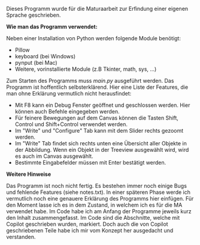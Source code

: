 Dieses Programm wurde für die Maturaarbeit zur Erfindung einer eigenen Sprache geschrieben.

**Wie man das Programm verwendet:**

Neben einer Installation von Python werden folgende Module benötigt:
- Pillow
- keyboard (bei Windows)
- pynput (bei Mac)
- Weitere, vorinstallierte Module (z.B Tkinter, math, sys, ...)

Zum Starten des Programms muss _main.py_ ausgeführt werden.
Das Programm ist hoffentlich selbsterklärend. Hier eine Liste der Features, die man ohne Erklärung vermutlich nicht herausfindet:
- Mit F8 kann ein Debug Fenster geöffnet und geschlossen werden. Hier können auch Befehle eingegeben werden.
- Für feinere Bewegungen auf dem Canvas können die Tasten Shift, Control und Shift+Control verwendet werden.
- Im "Write" und "Configure" Tab kann mit dem Slider rechts gezoomt werden.
- Im "Write" Tab findet sich rechts unten eine Übersicht aller Objekte in der Abbildung. Wenn ein Objekt in der Treeview ausgewählt wird, wird es auch im Canvas ausgewählt.
- Bestimmte Eingabefelder müssen mit Enter bestätigt werden.

**Weitere Hinweise**

Das Programm ist noch nicht fertig. Es bestehen immer noch einige Bugs und fehlende Features (siehe notes.txt). In einer späteren Phase werde ich vermutlich noch eine genauere Erklärung des Programms hier einfügen.
Für den Moment lasse ich es in dem Zustand, in welchem ich es für die MA verwendet habe.
Im Code habe ich am Anfang der Programme jeweils kurz den Inhalt zusammengefasst. Im Code sind die Abschnitte, welche mit Copilot geschrieben wurden, markiert. Doch auch die von Copilot geschriebenen Teile habe ich mir vom Konzept her ausgedacht und verstanden.
